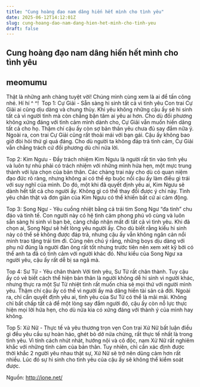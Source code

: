 ```yaml
---
title: "Cung hoàng đạo nam dâng hiến hết mình cho tình yêu"
date: 2025-06-12T14:12:01Z
slug: cung-hoang-dao-nam-dang-hien-het-minh-cho-tinh-yeu
draft: false
---
```


## Cung hoàng đạo nam dâng hiến hết mình cho tình yêu

## meomumu

Thật là những anh chàng tuyệt vời! Chúng mình cùng xem là ai để tấn công nhé. Hí hí ^ ^!​​ ​ ​Top 1: Cự Giải - Sẵn sàng hi sinh tất cả vì tình yêu
Con trai Cự Giải ai cũng dịu dàng và chung thủy. Khi yêu không những cậu ấy sẽ hi sinh tất cả vì người tình mà còn chẳng bận tâm ai yêu ai hơn. Cho dù đối phương không xứng đáng với tình cảm mình dành cho, Cự Giải vẫn muốn hiến dâng tất cả cho họ. Thậm chí cậu ấy còn sợ bản thân yêu chưa đủ say đắm nữa ý. Ngoài ra, con trai Cự Giải cũng rất thoải mái với bạn gái. Cậu ấy không bao giờ đòi hỏi thứ gì quá đáng. Cho dù người ta không đáp trả tình cảm, Cự Giải vẫn chẳng trách cứ đối phương dù chỉ nửa lời.



Top 2: Kim Ngưu - Đầy trách nhiệm
Kim Ngưu là người rất tin vào tình yêu và luôn tự nhủ phải có trách nhiệm với những mình hứa hẹn, một mực trung thành với lựa chọn của bản thân. Các chàng trai này cho dù có quan niệm đạo đức rõ ràng, nhưng không ai có thể ép buộc nổi cậu ấy làm điều gì trái với suy nghĩ của mình. Do đó, một khi đã quyết định yêu ai, Kim Ngưu sẽ dành hết tất cả cho người ấy. Không gì có thể thay đổi được ý chí này. Tình yêu chân thật và đơn giản của Kim Ngưu có thể khiến bất cứ ai cảm động.

Top 3: Song Ngư - Yêu cuồng nhiệt bằng cả trái tim
Song Ngư “đa tình” chu đáo và tinh tế. Con người này có hệ tình cảm phong phú vô cùng và luôn sẵn sàng hi sinh vì bạn bè, càng chấp nhận mất đi tất cả vì tình yêu. Khi đã chọn ai, Song Ngư sẽ hết lòng yêu người ấy. Cho dù biết rằng kiểu hi sinh này có thể sẽ không được đáp trả, nhưng cậu ấy vẫn không ngăn cản nổi mình trao tặng trái tim đi. Cũng nên chú ý rằng, những boys dịu dàng với phụ nữ đúng là người đàn ông rất tốt nhưng trước tiên nên xem xét kỹ bởi có thể anh ta đã có tình cảm với người khác đó. Như kiểu của Song Ngư xa người yêu, cậu ấy rất dễ bị sa ngã mà.

Top 4: Sư Tử - Yêu chân thành
Với tình yêu, Sư Tử rất chân thành. Tuy cậu ấy có vẻ biết cách thể hiện bản thân là người không dễ hi sinh vì người khác, nhưng thực ra một Sư Tử nhiệt tình rất muốn chia sẻ mọi thứ với người mình yêu. Thậm chí cậu ấy có thể vì người ấy mà dâng hiến tài sản cả đời. Ngoài ra, chỉ cần quyết định yêu ai, tình yêu của Sư Tử có thể là mãi mãi. Không chỉ bất chấp tất cả để một lòng say đắm người đó, cậu ấy còn nỗ lực thực hiện mọi lời hứa hẹn, cho dù nửa kia có xứng đáng với thành ý của mình hay không.



Top 5: Xử Nữ - Thực tế và yêu thương trọn vẹn
Con trai Xử Nữ bất luận điều gì đều yêu cầu sự hoàn hảo, ghét bỏ dở nửa chừng, rất thực tế nhất là trong tình yêu. Vì tính cách nhút nhát, hướng nội và cô độc, nam Xử Nữ rất nghiêm khắc với những tình cảm của bản thân. Tuy nhiên, chỉ cần xác định được thời khắc 2 người yêu nhau thật sự, Xử Nữ sẽ trở nên dũng cảm hơn rất nhiều. Lúc đó sự hi sinh cho tình yêu của cậu ấy sẽ không thể kiểm soát được.

Nguồn: http://ione.net/